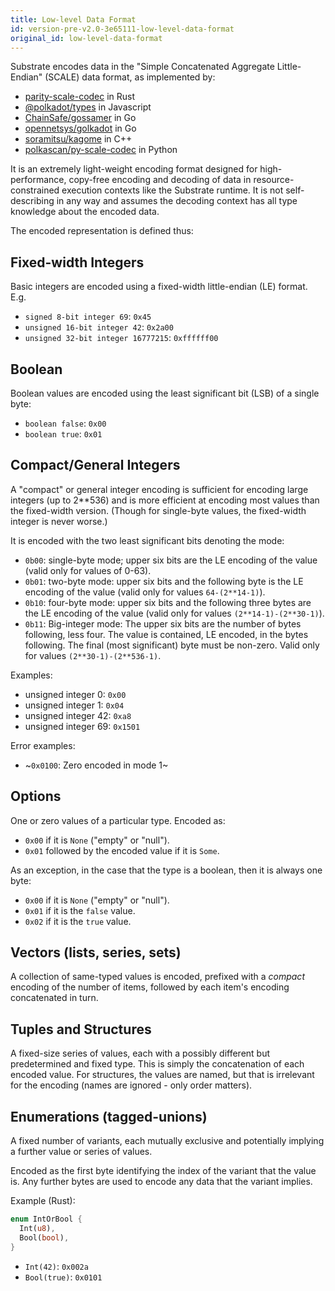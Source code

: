 ```yaml
---
title: Low-level Data Format
id: version-pre-v2.0-3e65111-low-level-data-format
original_id: low-level-data-format
---
```


Substrate encodes data in the "Simple Concatenated Aggregate Little-Endian" (SCALE) data format, as implemented by:
* [parity-scale-codec](https://github.com/paritytech/parity-scale-codec) in Rust
* [@polkadot/types](https://github.com/polkadot-js/api/tree/master/packages/types) in Javascript
* [ChainSafe/gossamer](https://github.com/ChainSafe/gossamer/tree/development/codec) in Go
* [opennetsys/golkadot](https://github.com/opennetsys/golkadot/tree/develop/common/codec) in Go
* [soramitsu/kagome](https://github.com/soramitsu/kagome/tree/master/core/scale) in C++
* [polkascan/py-scale-codec](https://github.com/polkascan/py-scale-codec) in Python

It is an extremely light-weight encoding format designed for high-performance, copy-free encoding and decoding of data in resource-constrained execution contexts like the Substrate runtime. It is not self-describing in any way and assumes the decoding context has all type knowledge about the encoded data.

The encoded representation is defined thus:

## Fixed-width Integers

Basic integers are encoded using a fixed-width little-endian (LE) format. E.g.
- `signed 8-bit integer 69`: `0x45`
- `unsigned 16-bit integer 42`: `0x2a00`
- `unsigned 32-bit integer 16777215`: `0xffffff00`

## Boolean

Boolean values are encoded using the least significant bit (LSB) of a single byte:
- `boolean false`: `0x00`
- `boolean true`: `0x01`

## Compact/General Integers

A "compact" or general integer encoding is sufficient for encoding large integers (up to 2**536) and is more efficient at encoding most values than the fixed-width version. (Though for single-byte values, the fixed-width integer is never worse.)

It is encoded with the two least significant bits denoting the mode:

- `0b00`: single-byte mode; upper six bits are the LE encoding of the value (valid only for values of 0-63).
- `0b01`: two-byte mode: upper six bits and the following byte is the LE encoding of the value (valid only for values `64-(2**14-1)`).
- `0b10`: four-byte mode: upper six bits and the following three bytes are the LE encoding of the value (valid only for values `(2**14-1)-(2**30-1)`).
- `0b11`: Big-integer mode: The upper six bits are the number of bytes following, less four. The value is contained, LE encoded, in the bytes following. The final (most significant) byte must be non-zero. Valid only for values `(2**30-1)-(2**536-1)`.

Examples:
- unsigned integer 0: `0x00`
- unsigned integer 1: `0x04`
- unsigned integer 42: `0xa8`
- unsigned integer 69: `0x1501`

Error examples:
- ~`0x0100`: Zero encoded in mode 1~

## Options

One or zero values of a particular type. Encoded as:

- `0x00` if it is `None` ("empty" or "null").
- `0x01` followed by the encoded value if it is `Some`.

As an exception, in the case that the type is a boolean, then it is always one byte:

- `0x00` if it is `None` ("empty" or "null").
- `0x01` if it is the `false` value.
- `0x02` if it is the `true` value.

## Vectors (lists, series, sets)

A collection of same-typed values is encoded, prefixed with a *compact* encoding of the number of items, followed by each item's encoding concatenated in turn.

## Tuples and Structures

A fixed-size series of values, each with a possibly different but predetermined and fixed type. This is simply the concatenation of each encoded value. For structures, the values are named, but that is irrelevant for the encoding (names are ignored - only order matters).

## Enumerations (tagged-unions)

A fixed number of variants, each mutually exclusive and potentially implying a further value or series of values.

Encoded as the first byte identifying the index of the variant that the value is. Any further bytes are used to encode any data that the variant implies.

Example (Rust):

```rust
enum IntOrBool {
  Int(u8),
  Bool(bool),
}
```

- `Int(42)`: `0x002a`
- `Bool(true)`: `0x0101`
